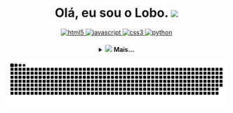 <h1 align="center">
  Olá, eu sou o Lobo.
  <img src="https://cdn.discordapp.com/emojis/865173470861459476.png" width="35">
</h1>

<p align="center">
   <a href="https://developer.mozilla.org/pt-BR/docs/Web/HTML" target="_blank" rel="noopener noreferrer">
      <img src="https://cdn.jsdelivr.net/gh/devicons/devicon/icons/html5/html5-plain.svg" alt="html5" width="40" height="40"/>
   </a>
   <a href="https://developer.mozilla.org/pt-BR/docs/Web/JavaScript" target="_blank" rel="noopener noreferrer">
      <img src="https://cdn.jsdelivr.net/gh/devicons/devicon/icons/javascript/javascript-original.svg" alt="javascript" width="40" height="40"/>
   </a>
   <a href="https://developer.mozilla.org/pt-BR/docs/Web/CSS" target="_blank" rel="noopener noreferrer">
      <img src="https://cdn.jsdelivr.net/gh/devicons/devicon/icons/css3/css3-plain.svg" alt="css3" width="40" height="40"/>
   </a>
   <a href="https://www.python.org/" target="_blank" rel="noopener noreferrer">
      <img src="https://cdn.jsdelivr.net/gh/devicons/devicon/icons/python/python-original.svg" alt="python" width="40" height="40"/>
   </a>
</p>

<h4 align="center">
  <details>
    <summary>
      <img src="https://cdn.discordapp.com/emojis/865173370549829702.png" width="35">
      Mais...
    </summary>

<h3 align="center">
  <img src="https://cdn.discordapp.com/emojis/883381863249498132.png" width="35">
  Status:
</h3>

<p align="center">
  <a href="https://github.com/Lobooooooo14">
    <img
      align="center"
      height="150px"
      src="https://github-readme-stats.vercel.app/api?username=Lobooooooo14&theme=radical&show_icons=true"
    />
  </a>
  <a href="https://github.com/Lobooooooo14">
    <img
      align="center"
      height="150px"
      src="https://github-readme-stats.vercel.app/api/top-langs/?username=Lobooooooo14&&layout=compact&theme=radical"
    />
  </a>
  <a href="https://github.com/Lobooooooo14">
    <img
      align="center"
      height="150px"
      src="https://activity-graph.herokuapp.com/graph?username=Lobooooooo14&custom_title=Lobo&#x27;s%20Contribution%20Chart&theme=radical"
    />
  </a>
</p>

<h3 align="center">
  <img src="https://cdn.discordapp.com/emojis/880219626691231774.png" width="35">
  Principais Projetos:
</h3>

<p align="center">
  <a href="https://github.com/Lobooooooo14/XVLIB">
    <img
      align="center"
      height="150px"
      src="https://github-readme-stats.vercel.app/api/pin/?username=Lobooooooo14&repo=XVLIB&theme=radical">
    </img>
  </a>
  <a href="https://github.com/Lobooooooo14/Vex.py">
    <img
      align="center"
      height="150px"
      src="https://github-readme-stats.vercel.app/api/pin/?username=BotVex&repo=Vex.py&theme=radical">
    </img>
  </a>
</p>

<h3 align="center">
  <img src="https://cdn.discordapp.com/emojis/875153934048702464.png" width="35">
  Redes Sociais:
</h3>

<p align="center">
  <a href="https://twitter.com/lobooooooo14" target="_blank" rel="noopener noreferrer">
    <img
      align="center"
      src="https://img.shields.io/badge/Twitter-1DA1F2?style=flat-square&logo=twitter&logoColor=white"
    />
  </a>
  <a href="https://discord.com/users/783120232134082580" target="_blank" rel="noopener noreferrer">
    <img
      align="center"
      src="https://img.shields.io/badge/discord-7289da?style=flat-square&logo=discord&logoColor=white"
    />
  </a>
  <a href="https://youtube.com/channel/UCPmFk2-4Ra4mI_RAS239vKg" target="_blank" rel="noopener noreferrer">
    <img
      align="center"
      src="https://img.shields.io/badge/YouTube-FF0000?style=flat-square&logo=youtube&logoColor=white"
    />
  </a>
</p>

<img src="https://cdn.discordapp.com/emojis/865189083658453013.png" width="70">

</details>

![Snake animation](https://github.com/Lobooooooo14/Lobooooooo14/blob/output/github-contribution-grid-snake.svg)

</h4>
